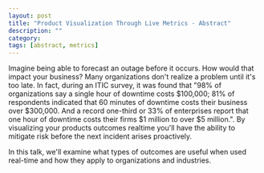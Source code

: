 ```yaml
---
layout: post
title: "Product Visualization Through Live Metrics - Abstract"
description: ""
category:
tags: [abstract, metrics]
---
```


Imagine being able to forecast an outage before it occurs. How would that impact your business? Many organizations don't realize a problem until it's too late. In fact, during an ITIC survey, it was found that "98% of organizations say a single hour of downtime costs $100,000; 81% of respondents indicated that 60 minutes of downtime costs their business over $300,000. And a record one-third or 33% of enterprises report that one hour of downtime costs their firms $1 million to over $5 million.". By visualizing your products outcomes realtime you'll have the ability to mitigate risk before the next incident arises proactively.

In this talk, we'll examine what types of outcomes are useful when used real-time and how they apply to organizations and industries.
